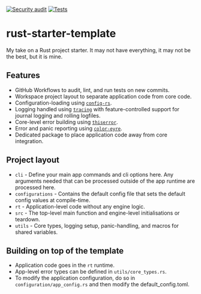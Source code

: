 [![Security audit](https://github.com/zachary-cauchi/rust-starter-template/actions/workflows/audit.yml/badge.svg?branch=main)](https://github.com/zachary-cauchi/rust-starter-template/actions/workflows/audit.yml) [![Tests](https://github.com/zachary-cauchi/rust-starter-template/actions/workflows/run_tests.yml/badge.svg?branch=main)](https://github.com/zachary-cauchi/rust-starter-template/actions/workflows/run_tests.yml)

# rust-starter-template
My take on a Rust project starter. It may not have everything, it may not be the best, but it is mine.

## Features

* GitHub Workflows to audit, lint, and run tests on new commits.
* Workspace project layout to separate application code from core code.
* Configuration-loading using [`config-rs`](https://github.com/mehcode/config-rs).
* Logging handled using [`tracing`](https://github.com/tokio-rs/tracing) with feature-controlled support for journal logging and rolling logfiles.
* Core-level error building using [`thiserror`](https://github.com/dtolnay/thiserror).
* Error and panic reporting using [`color-eyre`](https://github.com/eyre-rs/color-eyre).
* Dedicated package to place application code away from core integration.

## Project layout

* `cli` - Define your main app commands and cli options here. Any arguments needed that can be processed outside of the app runtime are processed here.
* `configurations` - Contains the default config file that sets the default config values at compile-time.
* `rt` - Application-level code without any engine logic.
* `src` - The top-level main function and engine-level initialisations or teardown.
* `utils` - Core types, logging setup, panic-handling, and macros for shared variables.

## Building on top of the template

* Application code goes in the `rt` runtime.
* App-level error types can be defined in `utils/core_types.rs`.
* To modify the application configuration, do so in `configuration/app_config.rs` and then modify the default_config.toml.
